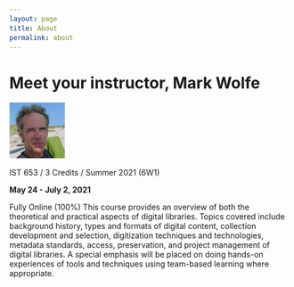 ```yaml
---
layout: page
title: About
permalink: about
---
```


# Meet your instructor, Mark Wolfe

![Instructor](/assets/instructor_new.jpg)

IST 653 / 3 Credits / Summer 2021 (6W1)

**May 24 - July 2, 2021**

Fully Online (100%)
This course provides an overview of both the theoretical and practical aspects of digital libraries. Topics covered include background history, types and formats of digital content, collection development and selection, digitization techniques and technologies, metadata standards, access, preservation, and project management of digital libraries. A special emphasis will be placed on doing hands-on experiences of tools and techniques using team-based learning where appropriate. 
